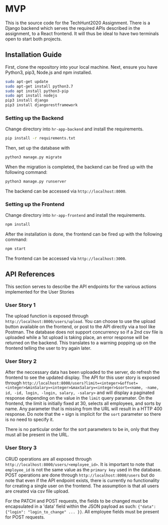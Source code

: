 # MVP
This is the source code for the TechHunt2020 Assignment. There is a Django backend which serves the required APIs described in the assignment, to a React frontend. It will thus be ideal to have two terminals open to start both projects.

## Installation Guide
First, clone the repository into your local machine. 
Next, ensure you have Python3, pip3, Node.js and npm installed. 

```bash
sudo apt-get update 
sudo apt-get install python3.7
sudo apt install python3-pip
sudo apt install nodejs
pip3 install django
pip3 install djangorestframework

```

### Setting up the Backend
Change directory into ```hr-app-backend``` and install the requirements.

```bash
pip install -r requirements.txt
```

Then, set up the database with 
```bash
python3 manage.py migrate
```

When the migration is completed, the backend can be fired up with the following command:

```bash
python3 manage.py runserver
```

The backend can be accessed via ```http://localhost:8000```.

### Setting up the Frontend
Change directory into ```hr-app-frontend``` and install the requirements.

```bash
npm install
```

After the installation is done, the frontend can be fired up with the following command:

```bash
npm start
```

The frontend can be accessed via ```http://localhost:3000```.

## API References

This section serves to describe the API endpoints for the various actions implemented for the User Stories

### User Story 1
The upload function is exposed through ```http://localhost:8000/users/upload```. You can choose to use the upload button available on the frontend, or post to the API directly via a tool like Postman. The database does not support concurrency so if a 2nd csv file is uploaded while a 1st upload is taking place, an error response will be returned on the backend. This translates to a warning popping up on the frontend telling the user to try again later.

### User Story 2
After the neccessary data has been uploaded to the server, do refresh the frontend to see the updated display. The API for this user story is exposed through ```http://localhost:8000/users?limit=<integer>&offset=<integer>&minSalary=<integer>&maxSalary=<integer>&sort=<name, -name, id, -id, login, -login, salary, -salary>``` and will display a paginated response depending on the value in the ```limit``` query paramater. On the frontend, the limit is initially fixed at 30, selects all employees, and sorts by name. Any parameter that is missing from the URL will result in a HTTP 400 response. Do note that the ```+``` sign is implicit for the ```sort``` parameter so there is no need to specify it. 

There is no particular order for the sort parameters to be in, only that they must all be present in the URL.

### User Story 3
CRUD operations are all exposed through ```http://localhost:8000/users/<employee_id>```. It is important to note that ```employee_id``` is not the same value as the ```primary key``` used in the database. POST operations are done through ```http://localhost:8000/users``` but do note that even if the API endpoint exists, there is currently no functionality for creating a single user on the frontend. The assumption is that all users are created via csv file upload.

For the PATCH and POST requests, the fields to be changed must be encapsulated in a 'data' field within the JSON payload as such: ```{"data": {"login": "login_to_change" ... }}```. All employee fields must be present for POST requests.



